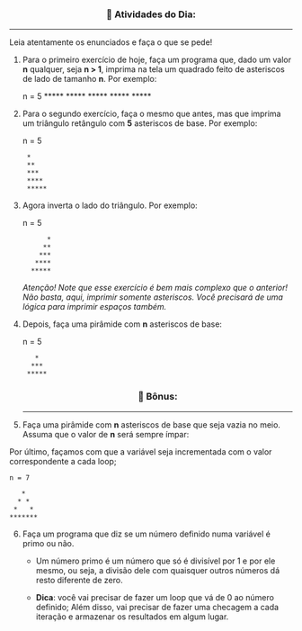 <h3 align = "center">📕 Atividades do Dia:</h3>

---

Leia atentamente os enunciados e faça o que se pede!

1. Para o primeiro exercício de hoje, faça um programa que, dado um valor **n** qualquer, seja **n > 1**, imprima na tela um quadrado feito de asteriscos de lado de tamanho **n**. Por exemplo:

    n = 5
         *****
         *****
         *****
         *****
         *****

2. Para o segundo exercício, faça o mesmo que antes, mas que imprima um triângulo retângulo com **5** asteriscos de base. Por exemplo:

    n = 5

        *
        **
        ***
        ****
        *****

3. Agora inverta o lado do triângulo. Por exemplo:

    n = 5

             *
            **
           ***
          ****
         *****

    *Atenção! Note que esse exercício é bem mais complexo que o anterior! Não basta, aqui, imprimir somente asteriscos. Você precisará de uma lógica para imprimir espaços também.*

4. Depois, faça uma pirâmide com **n** asteriscos de base:

    n = 5

          *
         ***
        *****

   <h3 align = "center">📕 Bônus: </h3>

   ---

5. Faça uma pirâmide com **n** asteriscos de base que seja vazia no meio. Assuma que o valor de **n** será sempre ímpar:

Por último, façamos com que a variável seja incrementada com o valor correspondente a cada loop;
    
    n = 7

       *
      * *
     *   *
    *******

6. Faça um programa que diz se um número definido numa variável é primo ou não.
   
   * Um número primo é um número que só é divisível por 1 e por ele mesmo, ou seja, a divisão dele com quaisquer outros números dá resto diferente de zero.

   * **Dica**: você vai precisar de fazer um loop que vá de 0 ao número definido; Além disso, vai precisar de fazer uma checagem a cada iteração e armazenar os resultados em algum lugar. 